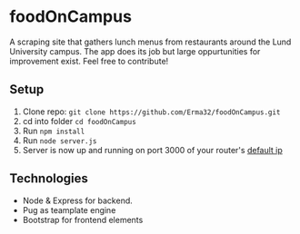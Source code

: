 # foodOnCampus
A scraping site that gathers lunch menus from restaurants around the Lund University campus.
The app does its job but large oppurtunities for improvement exist. Feel free to contribute!

## Setup
 1. Clone repo: ```git clone https://github.com/Erma32/foodOnCampus.git```
 2. cd into folder ```cd foodOnCampus```
 3. Run ```npm install```
 4. Run ```node server.js```
 5. Server is now up and running on port 3000 of your router's [default ip](https://192-168-1-1ip.mobi/find-router-ip-address/) 
 
 ## Technologies
  * Node & Express for backend.
  * Pug as teamplate engine
  * Bootstrap for frontend elements
